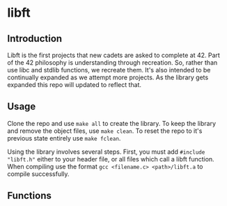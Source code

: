 # libft

Introduction
------------

Libft is the first projects that new cadets are asked to complete at 42. Part of the 42 philosophy is understanding through
recreation. So, rather than use libc and stdlib functions, we recreate them. It's also intended to be continually expanded as 
we attempt more projects. As the library gets expanded this repo will updated to reflect that.

Usage
-----

Clone the repo and use `make all` to create the library. To keep the library and remove the object files, use `make clean`. To
reset the repo to it's previous state entirely use `make fclean`.

Using the library involves several steps. First, you must add `#include "libft.h"` either to your header file, or all files 
which call a libft function. When compiling use the format `gcc <filename.c> <path>/libft.a` to compile successfully.

Functions
---------
